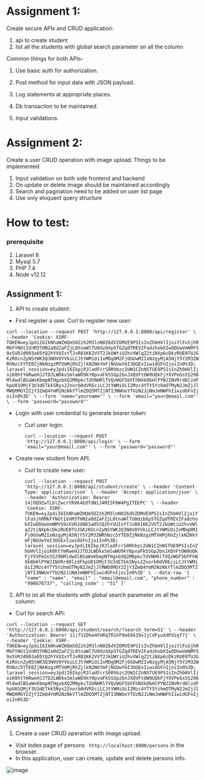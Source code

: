 # Assignment 1:
Create secure APIs and CRUD application:
1. api to create student
2. list all the students with global search parameter on all the column

Common things for both APIs-
1) Use basic auth for authorization.

2) Post method for input data with JSON payload.
3) Log statements at appropriate places.
4) Db transaction to be maintained.
5) Input validations.

# Assignment 2:
Create a user CRUD operation with image upload.
Things to be implemented
1) Input validation on both side frontend and backend
2) On update or delete image should be maintained accordingly
3) Search and pagination need to be added on user list page
4) Use only eloquent query structure

# How to test:

### prerequisite
1. Laravel 8
2. Mysql 5.7
3. PHP 7.4
4. Node v12.12

## Assignment 1:

1. API to create student:
  - First register a user.
  Curl to register new user:
  
  `curl --location --request POST 'http://127.0.0.1:8000/api/register' \
--header 'Cookie: XSRF-TOKEN=eyJpdiI6IkNhaWZHQm5OZzh2M3lnN0Z6dVZOMVE9PSIsInZhbHVlIjoiYlFuSjhRMkFYNGt1VnM3THN2a0dZaFZjL0tnaWlTU0dzbXp5TGZqdTREV2FadzhobXIwODUwVmNMYS9xSVRJd003a05tQ2hYVUIxYTJvR01KK2VVT2JkUWtiU2hvVWlqZ2tiNXp6cDkzRUE0TUJGKzROcnZyNStWK3Q3N0VOYVkiLCJtYWMiOiIxMDg0M2FjOGUwM2IxNzgyMjA5NjY5Y2M3ZWRhNzc5YTE0ZjNkNzgzMTVmMjRhZjlkN2NkYmFjNGUwYmI3OGExIiwidGFnIjoiIn0%3D; laravel_session=eyJpdiI6IkpjR3ladFcrS0Rhbzc2UW1CZnN5TUE9PSIsInZhbHVlIjoiK0htYmRweHJJTDJLWDkxSmlwWU9kY0pvaFk5SGp2bnJXQVFtOW9UQkFjYXVPeGs5S296MldwdlBSaWxKbmpNTHgxbXQ2M0pkcTdVNHRlTVQzWGF5bFFhNXk0bHlPYWJINVRrd0lzdFhpU01OMjF3U3dETkk5Nys2Znorb0dVREciLCJtYWMiOiI2Mzc4YTY5YzhmOTMyN2JmZjJlMWQ0MGY2ZjY3ZmQ4YmM2NzNkYTlmZDQ5MTZjNTI3NWUxYTUzN2JiNmJmNWFhIiwidGFnIjoiIn0%3D' \
--form 'name="yourname"' \
--form 'email="your@email.com"' \
--form 'password="password"'`

  - Login with user credential to generate bearer token:
    - Curl user login:
    
      `curl --location --request POST 'http://127.0.0.1:8000/api/login' \
--form 'email="your@email.com"' \
--form 'password="password"'`

  - Create new student from API.
    - Curl to create new user:
    
      `curl --location --request POST 'http://127.0.0.1:8000/api/student/create' \
--header 'Content-Type: application/json' \
--header 'Accept: application/json' \
--header 'Authorization: Bearer 14|OQ9ZwTLblZwcrtRVK4EdTdNiJ4MISF0W4PgITEEPC' \
--header 'Cookie: XSRF-TOKEN=eyJpdiI6IkNhaWZHQm5OZzh2M3lnN0Z6dVZOMVE9PSIsInZhbHVlIjoiYlFuSjhRMkFYNGt1VnM3THN2a0dZaFZjL0tnaWlTU0dzbXp5TGZqdTREV2FadzhobXIwODUwVmNMYS9xSVRJd003a05tQ2hYVUIxYTJvR01KK2VVT2JkUWtiU2hvVWlqZ2tiNXp6cDkzRUE0TUJGKzROcnZyNStWK3Q3N0VOYVkiLCJtYWMiOiIxMDg0M2FjOGUwM2IxNzgyMjA5NjY5Y2M3ZWRhNzc5YTE0ZjNkNzgzMTVmMjRhZjlkN2NkYmFjNGUwYmI3OGExIiwidGFnIjoiIn0%3D; laravel_session=eyJpdiI6IkpjR3ladFcrS0Rhbzc2UW1CZnN5TUE9PSIsInZhbHVlIjoiK0htYmRweHJJTDJLWDkxSmlwWU9kY0pvaFk5SGp2bnJXQVFtOW9UQkFjYXVPeGs5S296MldwdlBSaWxKbmpNTHgxbXQ2M0pkcTdVNHRlTVQzWGF5bFFhNXk0bHlPYWJINVRrd0lzdFhpU01OMjF3U3dETkk5Nys2Znorb0dVREciLCJtYWMiOiI2Mzc4YTY5YzhmOTMyN2JmZjJlMWQ0MGY2ZjY3ZmQ4YmM2NzNkYTlmZDQ5MTZjNTI3NWUxYTUzN2JiNmJmNWFhIiwidGFnIjoiIn0%3D' \
--data-raw '{
    "name" : "name",
    "email" : "email@email.com",
    "phone_number" : "998676737",
    "calling_code" : "51"
}'`

2. API to ist all the students with global search parameter on all the column: 
  - Curl for search API:
  
  `curl --location --request GET 'http://127.0.0.1:8000/api/student/search/?search_term=51' \
--header 'Authorization: Bearer 11|fSIDhe4FHRqTR1hF9oE8419x1jCdFyuXdPdiqf7j' \
--header 'Cookie: XSRF-TOKEN=eyJpdiI6IkNhaWZHQm5OZzh2M3lnN0Z6dVZOMVE9PSIsInZhbHVlIjoiYlFuSjhRMkFYNGt1VnM3THN2a0dZaFZjL0tnaWlTU0dzbXp5TGZqdTREV2FadzhobXIwODUwVmNMYS9xSVRJd003a05tQ2hYVUIxYTJvR01KK2VVT2JkUWtiU2hvVWlqZ2tiNXp6cDkzRUE0TUJGKzROcnZyNStWK3Q3N0VOYVkiLCJtYWMiOiIxMDg0M2FjOGUwM2IxNzgyMjA5NjY5Y2M3ZWRhNzc5YTE0ZjNkNzgzMTVmMjRhZjlkN2NkYmFjNGUwYmI3OGExIiwidGFnIjoiIn0%3D; laravel_session=eyJpdiI6IkpjR3ladFcrS0Rhbzc2UW1CZnN5TUE9PSIsInZhbHVlIjoiK0htYmRweHJJTDJLWDkxSmlwWU9kY0pvaFk5SGp2bnJXQVFtOW9UQkFjYXVPeGs5S296MldwdlBSaWxKbmpNTHgxbXQ2M0pkcTdVNHRlTVQzWGF5bFFhNXk0bHlPYWJINVRrd0lzdFhpU01OMjF3U3dETkk5Nys2Znorb0dVREciLCJtYWMiOiI2Mzc4YTY5YzhmOTMyN2JmZjJlMWQ0MGY2ZjY3ZmQ4YmM2NzNkYTlmZDQ5MTZjNTI3NWUxYTUzN2JiNmJmNWFhIiwidGFnIjoiIn0%3D'`


## Assignment 2:

1. Create a user CRUD operation with image upload.
  - Visit index page of persons ` http://localhost:8000/persons` in the browser.
  - In this application, user can create, update and delete persons info.
  
  ![image](https://user-images.githubusercontent.com/85024827/178144726-b6320ffc-66e2-4c7f-9f79-c5dd9b0b1e7d.png)


